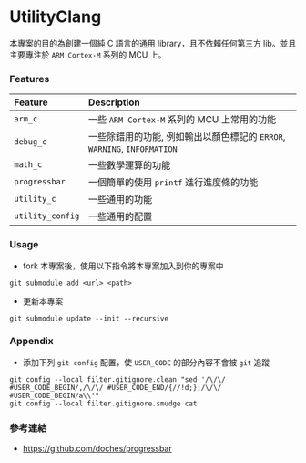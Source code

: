# UtilityClang

本專案的目的為創建一個純 C 語言的通用 library，且不依賴任何第三方 lib。並且主要專注於 `ARM Cortex-M` 系列的 MCU 上。

### Features

| Feature          | Description                                                              |
| :--------------- | :----------------------------------------------------------------------- |
| `arm_c`          | 一些 `ARM Cortex-M` 系列的 MCU 上常用的功能                              |
| `debug_c`        | 一些除錯用的功能, 例如輸出以顏色標記的 `ERROR`, `WARNING`, `INFORMATION` |
| `math_c`         | 一些數學運算的功能                                                       |
| `progressbar`    | 一個簡單的使用 `printf` 進行進度條的功能                             |
| `utility_c`      | 一些通用的功能                                                           |
| `utility_config` | 一些通用的配置                                                           |

### Usage

- fork 本專案後，使用以下指令將本專案加入到你的專案中

```shell
git submodule add <url> <path>
```

- 更新本專案

```shell
git submodule update --init --recursive
```

### Appendix

- 添加下列 `git config` 配置，使 `USER_CODE` 的部分內容不會被 `git` 追蹤

```shell
git config --local filter.gitignore.clean "sed '/\/\/ #USER_CODE_BEGIN/,/\/\/ #USER_CODE_END/{//!d;};/\/\/ #USER_CODE_BEGIN/a\\'"
git config --local filter.gitignore.smudge cat
```

### 參考連結

- https://github.com/doches/progressbar
